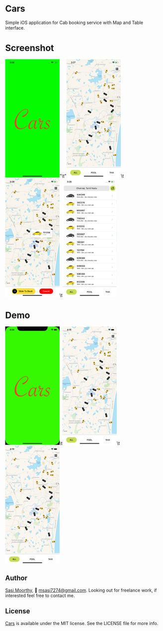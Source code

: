 # Cars
Simple iOS application for Cab booking service with Map and Table interface.

# Screenshot

<img src="https://github.com/Sa74/Cars/blob/master/Cars/Cars/Screens/1.png" width="175">"\t"<img src="https://github.com/Sa74/Cars/blob/master/Cars/Cars/Screens/2.png" width="175">\t<img src="https://github.com/Sa74/Cars/blob/master/Cars/Cars/Screens/3.png" width="175">\t<img src="https://github.com/Sa74/Cars/blob/master/Cars/Cars/Screens/4.png" width="175">

# Demo

<img src="https://github.com/Sa74/Cars/blob/master/Cars/Cars/Screens/demo1.gif" width="175">\t<img src="https://github.com/Sa74/Cars/blob/master/Cars/Cars/Screens/demo2.gif" width="175">\t<img src="https://github.com/Sa74/Cars/blob/master/Cars/Cars/Screens/demo3.gif" width="175">


## Author

[Sasi Moorthy](https://twitter.com/Sasi3726), 📧 msasi7274@gmail.com. Looking out for freelance work, if interested feel free to contact me.

## License

[Cars](https://github.com/Sa74/Cars) is available under the MIT license. See the LICENSE file for more info.
